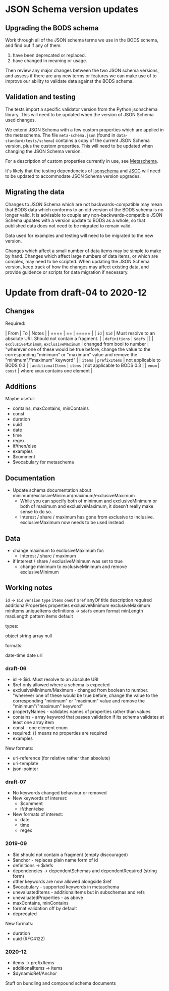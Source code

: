 # JSON Schema version updates

## Upgrading the BODS schema

Work through all of the JSON schema terms we use in the BODS schema, and find out if any of them:

1. have been deprecated or replaced.
2. have changed in meaning or usage.

Then review any major changes between the two JSON schema versions, and assess if there are any new terms or features we can make use of to improve our ability to validate data against the BODS schema.

## Validation and testing

The tests import a specific validator version from the Python jsonschema library. This will need to be updated when the version of JSON Schema used changes.

We extend JSON Schema with a few custom properties which are applied in the metaschema. The file `meta-schema.json` (found in `data-standard/tests/schema`) contains a copy of the current JSON Schema version, plus the custom properties. This will need to be updated when changing the JSON Schema version.

For a description of custom properties currently in use, see [Metaschema](metaschema).

It's likely that the testing dependencies of [jsonschema](https://python-jsonschema.readthedocs.io/en/stable/) and [JSCC](https://jscc.readthedocs.io/en/latest/) will need to be updated to accommodate JSON Schema version upgrades.

## Migrating the data

Changes to JSON Schema which are not backwards-compatible may mean that BODS data which conforms to an old version of the BODS schema is no longer valid. It is advisable to couple any non-backwards-compatible JSON Schema updates with a version update to BODS as a whole, so that published data does not need to be migrated to remain valid.

Data used for examples and testing will need to be migrated to the new version.

Changes which affect a small number of data items may be simple to make by hand. Changes which affect large numbers of data items, or which are complex, may need to be scripted. When updating the JSON Schema version, keep track of how the changes may affect existing data, and provide guidence or scripts for data migration if necessary.

# Update from draft-04 to 2020-12

## Changes

Required:

| From | To | Notes |
| ==== | == | ===== |
| `id` | `$id` | Must resolve to an absolute URI. Should not contain a fragment. |
| `definitions` | `$defs` | |
| `exclusiveMinimum`, `exclusiveMaximum` | changed from bool to number | "wherever one of these would be true before, change the value to the corresponding "minimum" or "maximum" value and remove the "minimum"/"maximum" keyword" |
| `items` | `prefixItems` | not applicable to BODS 0.3 |
| `additionalItems` | `items` | not applicable to BODS 0.3 |
| `enum` | `const` | where `enum` contains one element |


## Additions

Maybe useful:

* contains, maxContains, minContains
* const
* duration
* uuid
* date
* time
* regex
* if/then/else
* examples
* $comment
* $vocabulary for metaschema

## Documentation

* Update schema documentation about minimum/exclusiveMinimum/maximum/exclusiveMaximum
  * While you can specify both of minimum and exclusiveMinimum or both of maximum and exclusiveMaximum, it doesn’t really make sense to do so.
  * Interest / share / maximum has gone from exclusive to inclusive. exclusiveMaximum now needs to be used instead

## Data

* change maximum to exclusiveMaximum for:
  * Interest / share / maximum
* if Interest / share / exclusiveMinimum was set to true
  * change minimum to exclusiveMinimum and remove exclusiveMinimum

## Working notes

`id` -> `$id`
`version`
`type`
`items`
`oneOf`
`$ref`
anyOf
title
description
required
additionalProperties
properties
exclusiveMinimum
exclusiveMaximum
minItems
uniqueItems
definitions -> `$defs`
enum
format
minLength
maxLength
pattern
items
default



types:

object
string
array
null

formats:

date-time
date
uri


### draft-06

* id -> $id. Must resolve to an absolute URI
* $ref only allowed where a schema is expected
* exclusiveMinimum/Maximum - changed from boolean to number. "wherever one of these would be true before, change the value to the corresponding "minimum" or "maximum" value and remove the "minimum"/"maximum" keyword"
* propertyNames - validates names of properties rather than values
* contains - array keyword that passes validation if its schema validates at least one array item
* const - one element enum
* required: {} means no properties are required
* examples

New formats:

* uri-reference (for relative rather than absolute)
* uri-template
* json-pointer

### draft-07

* No keywords changed behaviour or removed
* New keywords of interest:
  * $comment
  * if/then/else 
* New formats of interest:
  * date
  * time
  * regex


### 2019-09

* $id should not contain a fragment (empty discouraged)
* $anchor - replaces plain name form of id
* definitions -> $defs
* dependencies -> dependentSchemas and dependentRequired (string form)
* other keywords are now allowed alongside $ref
* $vocabulary - supported keywords in metaschema
* unevaluatedItems - additionalItems but in subschemas and refs
* unevaluatedProperties - as above
* maxContains, minContains
* format validation off by default
* deprecated

New formats:

* duration
* uuid (RFC4122)

### 2020-12

* items -> prefixItems
* additionalItems -> items
* $dynamicRef/Anchor

Stuff on bundling and compound schema documents
